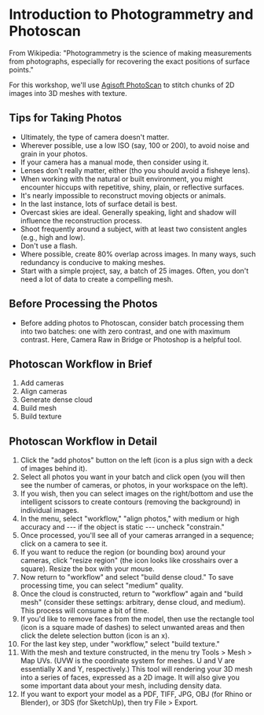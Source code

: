 # Introduction to Photogrammetry and Photoscan 

From Wikipedia: "Photogrammetry is the science of making measurements from photographs, especially for recovering the exact positions of surface points."

For this workshop, we'll use [Agisoft PhotoScan](http://www.agisoft.com/) to stitch chunks of 2D images into 3D meshes with texture. 

## Tips for Taking Photos

* Ultimately, the type of camera doesn't matter.
* Wherever possible, use a low ISO (say, 100 or 200), to avoid noise and grain in your photos.
* If your camera has a manual mode, then consider using it.
* Lenses don't really matter, either (tho you should avoid a fisheye lens).
* When working with the natural or built environment, you might encounter hiccups with repetitive, shiny, plain, or reflective surfaces. 
* It's nearly impossible to reconstruct moving objects or animals.  
* In the last instance, lots of surface detail is best. 
* Overcast skies are ideal. Generally speaking, light and shadow will influence the reconstruction process. 
* Shoot frequently around a subject, with at least two consistent angles (e.g., high and low). 
* Don't use a flash.  
* Where possible, create 80% overlap across images. In many ways, such redundancy is conducive to making meshes.   
* Start with a simple project, say, a batch of 25 images. Often, you don't need a lot of data to create a compelling mesh.  

## Before Processing the Photos

* Before adding photos to Photoscan, consider batch processing them into two batches: one with zero contrast, and one with maximum contrast. Here, Camera Raw in Bridge or Photoshop is a helpful tool. 

## Photoscan Workflow in Brief

1. Add cameras
2. Align cameras
3. Generate dense cloud
4. Build mesh
5. Build texture

## Photoscan Workflow in Detail  

1. Click the "add photos" button on the left (icon is a plus sign with a deck of images behind it).
2. Select all photos you want in your batch and click open (you will then see the number of cameras, or photos, in your workspace on the left).
3. If you wish, then you can select images on the right/bottom and use the intelligent scissors to create contours (removing the background) in individual images.
4. In the menu, select "workflow," "align photos," with medium or high accuracy and --- if the object is static --- uncheck "constrain."
5. Once processed, you'll see all of your cameras arranged in a sequence; click on a camera to see it. 
6. If you want to reduce the region (or bounding box) around your cameras, click "resize region" (the icon looks like crosshairs over a square). Resize the box with your mouse. 
7. Now return to "workflow" and select "build dense cloud." To save processing time, you can select "medium" quality. 
8. Once the cloud is constructed, return to "workflow" again and "build mesh" (consider these settings: arbitrary, dense cloud, and medium). This process will consume a bit of time. 
9. If you'd like to remove faces from the model, then use the rectangle tool (icon is a square made of dashes) to select unwanted areas and then click the delete selection button (icon is an x). 
10. For the last key step, under "workflow," select "build texture." 
11. With the mesh and texture constructed, in the menu try Tools > Mesh > Map UVs. (UVW is the coordinate system for meshes. U and V are essentially X and Y, respectively.) This tool will rendering your 3D mesh into a series of faces, expressed as a 2D image. It will also give you some important data about your mesh, including density data. 
12. If you want to export your model as a PDF, TIFF, JPG, OBJ (for Rhino or Blender), or 3DS (for SketchUp), then try File > Export. 
